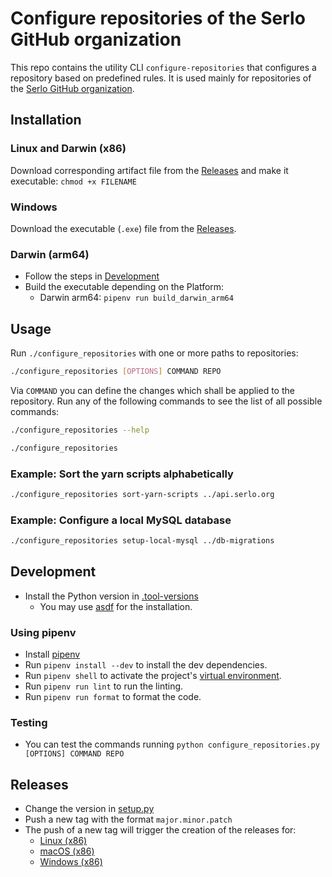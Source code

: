 # Configure repositories of the Serlo GitHub organization

This repo contains the utility CLI `configure-repositories` that configures a
repository based on predefined rules. It is used mainly for repositories of the
[Serlo GitHub organization](https://github.com/serlo).

## Installation

### Linux and Darwin (x86) 

Download corresponding artifact file from the [Releases](https://github.com/serlo/configure-repositories/releases) 
and make it executable: `chmod +x FILENAME`

### Windows

Download the executable (`.exe`) file from the [Releases](https://github.com/serlo/configure-repositories/releases).

### Darwin (arm64)

* Follow the steps in [Development](#development)
* Build the executable depending on the Platform:
  * Darwin arm64: `pipenv run build_darwin_arm64`

## Usage

Run `./configure_repositories` with one or more paths to repositories:

```bash
./configure_repositories [OPTIONS] COMMAND REPO
```

Via `COMMAND` you can define the changes which shall be applied to the
repository. Run any of the following commands to see the list of all possible commands:

```bash
./configure_repositories --help
```


```bash
./configure_repositories
```

### Example: Sort the yarn scripts alphabetically

```bash
./configure_repositories sort-yarn-scripts ../api.serlo.org
```

### Example: Configure a local MySQL database

```bash
./configure_repositories setup-local-mysql ../db-migrations
```

## Development

* Install the Python version in [.tool-versions](.tool-versions)
  * You may use [asdf](https://asdf-vm.com/) for the installation.

### Using pipenv
* Install [pipenv](https://pipenv.pypa.io/en/latest/installation/#installing-pipenv)
* Run `pipenv install --dev` to install the dev dependencies.
* Run `pipenv shell` to activate the project's [virtual environment](https://docs.python.org/3/library/venv.html).
* Run `pipenv run lint` to run the linting.
* Run `pipenv run format` to format the code.

### Testing 

* You can test the commands running `python configure_repositories.py [OPTIONS] COMMAND REPO`

## Releases

* Change the version in [setup.py](setup.py)
* Push a new tag with the format `major.minor.patch`
* The push of a new tag will trigger the creation of the releases for:
  * [Linux (x86)](.github/workflows/release-linux.yml)
  * [macOS (x86)](.github/workflows/release-macos.yml)
  * [Windows (x86)](.github/workflows/release-windows.yml)
